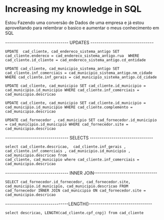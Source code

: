 # Increasing my knowledge in SQL

Estou Fazendo uma conversão de Dados de uma empresa e já estou aproveitando para relembrar o basico e aumentar o meus conhecimento em SQL


-------------------------------- UPDATES --------------------------------

```
UPDATE  cad_cliente, cad_endereco_sistema_antigo SET cad_cliente.endereco = cad_endereco_sistema_antigo.rua  WHERE cad_cliente.id_cliente = cad_endereco_sistema_antigo.cd_entidade

UPDATE cad_cliente, cad_municipio_sistema_antigo SET cad_cliente.inf_comerciais = cad_municipio_sistema_antigo.nm_cidade WHERE cad_cliente.inf_gerais = cad_municipio_sistema_antigo.cd_cidade

UPDATE cad_cliente, cad_municipio SET cad_cliente.id_municipio = cad_municipio.id_municipio WHERE cad_cliente.inf_comerciais = cad_municipio.descricao

UPDATE cad_cliente, cad_municipio SET cad_cliente.id_municipio = cad_municipio.id_municipio WHERE cad_cliente.complemento = cad_municipio.descricao

UPDATE cad_fornecedor , cad_municipio SET cad_fornecedor.id_municipio = cad_municipio.id_municipio WHERE cad_fornecedor.site = cad_municipio.descricao
```
-------------------------------- SELECTS --------------------------------
````
select cad_cliente.descricao,  cad_cliente.inf_gerais , cad_cliente.inf_comerciais , cad_municipio.id_municipio , cad_municipio.descricao from
cad_cliente, cad_municipio where cad_cliente.inf_comerciais = cad_municipio.descricao
````
-------------------------------- INNER JOIN--------------------------------
````
SELECT cad_fornecedor.id_fornecedor, cad_fornecedor.site, cad_municipio.id_municipio, cad_municipio.descricao FROM cad_fornecedor INNER JOIN cad_municipio ON cad_fornecedor.site = cad_municipio.descricao
````
--------------------------------LENGTH()--------------------------------
````
select descricao, LENGTH(cad_cliente.cpf_cnpj) from cad_cliente
````

